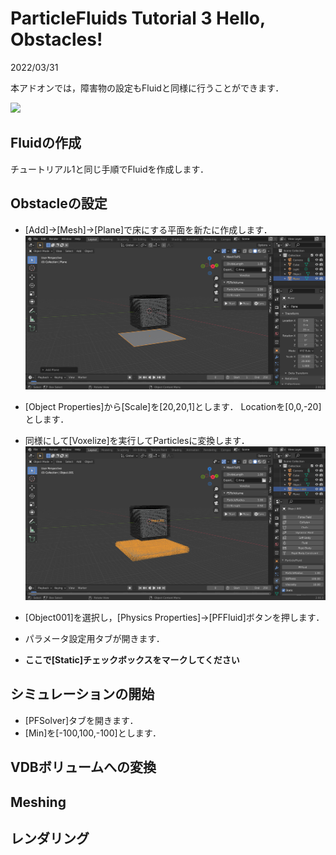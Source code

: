 # ParticleFluids Tutorial 3 Hello, Obstacles!

2022/03/31 

本アドオンでは，障害物の設定もFluidと同様に行うことができます．

[![](https://img.youtube.com/vi/ZdV1nFPjT_k/0.jpg)](https://www.youtube.com/watch?v=ZdV1nFPjT_k)

## Fluidの作成
チュートリアル1と同じ手順でFluidを作成します．

## Obstacleの設定

- [Add]->[Mesh]->[Plane]で床にする平面を新たに作成します．
![StaticMesh](./images/StaticMesh.png) 

- [Object Properties]から[Scale]を[20,20,1]とします．
Locationを[0,0,-20]とします．

- 同様にして[Voxelize]を実行してParticlesに変換します．
![StaticMesh](./images/StaticPS.png) 

- [Object001]を選択し，[Physics Properties]->[PFFluid]ボタンを押します．
- パラメータ設定用タブが開きます．
- **ここで[Static]チェックボックスをマークしてください**

## シミュレーションの開始
 - [PFSolver]タブを開きます．
 - [Min]を[-100,100,-100]とします．

## VDBボリュームへの変換

## Meshing

## レンダリング
